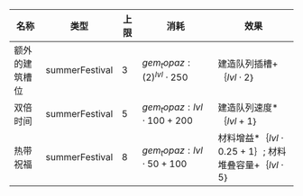 | 名称  | 类型  | 上限  | 消耗  | 效果  |
| --- | --- | --- | --- | --- |
| 额外的建筑槽位 | summerFestival | 3 | ${ gem_topaz: {(2)}^{lvl}  \cdot  250 }$ | 建造队列插槽+｛$lvl  \cdot  2$｝ |
| 双倍时间 | summerFestival | 5 | ${ gem_topaz: lvl  \cdot  100 + 200 }$ | 建造队列速度*｛$lvl + 1$｝ |
| 热带祝福 | summerFestival | 8 | ${ gem_topaz: lvl  \cdot  50 + 100 }$ | 材料增益*｛$lvl  \cdot  0.25 + 1$｝; 材料堆叠容量+｛$lvl  \cdot  5$｝ |

